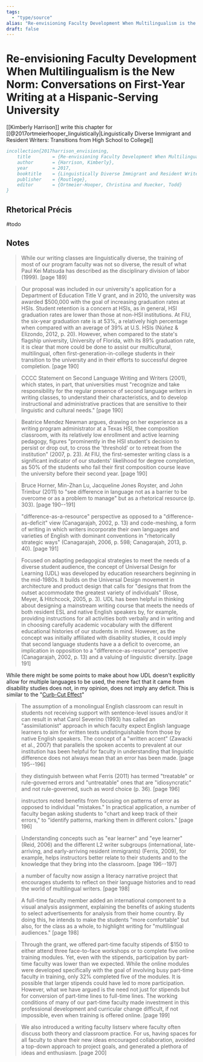 ```yaml
---
tags:
  - "type/source"
alias: "Re-envisioning Faculty Development When Multilingualism is the New Norm: Conversations on First-Year Writing at a Hispanic-Serving University"
draft: false
---
```

# Re-envisioning Faculty Development When Multilingualism is the New Norm: Conversations on First-Year Writing at a Hispanic-Serving University
[[Kimberly Harrison]] write this chapter for [[@2017ortmeierhooper_linguistically|Linguistically Diverse Immigrant and Resident Writers: Transitions from High School to College]]

```bibtex
incollection{2017harrison_envisioning,
	title        = {Re-envisioning Faculty Development When Multilingualism is the New Norm},
	author       = {Harrison, Kimberly},
	year         = 2017,
	booktitle    = {Linguistically Diverse Immigrant and Resident Writers: Transitions from High School to College},
	publisher    = {Routlege},
	editor       = {Ortmeier-Hooper, Christina and Ruecker, Todd}
}
```

## Rhetorical Précis
#todo
## Notes
> While our writing classes are linguistically diverse, the training of most of our program faculty was not so diverse, the result of what Paul Kei Matsuda has described as the disciplinary division of labor (1999). [page 189]

> Our proposal was included in our university's application for a Department of Education Title V grant, and in 2010, the university was awarded $500,000 with the goal of increasing graduation rates at HSIs. Student retention is a concern at HSIs, as in general, HSI graduation rates are lower than those at non-HSI institutions. At FIU, the six-year graduation rate is at 53%, a relatively high percentage when compared with an average of 39% at U.S. HSIs (Núñez & Elizondo, 2012, p. 20). However, when compared to the state's flagship university, University of Florida, with its 89% graduation rate, it is clear that more could be done to assist our multicultural, multilingual, often first-generation-in-college students in their transition to the university and in their efforts to successful degree completion. [page 190]

> CCCC Statement on Second Language Writing and Writers (2001), which states, in part, that universities must "recognize and take responsibility for the regular presence of second language writers in writing classes, to understand their characteristics, and to develop instructional and administrative practices that are sensitive to their linguistic and cultural needs." [page 190]

> Beatrice Mendez Newman argues, drawing on her experience as a writing program administrator at a Texas HSI, thee composition classroom, with its relatively low enrollment and active learning pedagogy, figures "prominently in the HSI student's decision to persist or drop out, to cross the 'threshold' or to retreat from the institution" (2007, p. 23). At FIU, the first-semester writing class is a significant indicator of our students' likelihood for degree completion, as 50% of the students who fail their first composition course leave the university before their second year. [page 190]

> Bruce Horner, Min-Zhan Lu, Jacqueline Jones Royster, and John Trimbur (2011) to "see difference in language not as a barrier to be overcome or as a problem to manage" but as a rhetorical resource (p. 303). [page 190--191]

> "difference-as-a-resource" perspective as opposed to a "difference-as-deficit" view (Canagarajah, 2002, p. 13) and code-meshing, a form of writing in which writers incorporate their own languages and varieties of English with dominant conventions in "rhetorically strategic ways" (Canagarajah, 2006, p. 598; Canagarajah, 2013, p. 40). [page 191]

> Focused on adapting pedagogical strategies to meet the needs of a diverse student audience, the concept of Universal Design for Learning (UDL) was developed by education researchers beginning in the mid-1980s. It builds on the Universal Design movement in architecture and product design that calls for "designs that from the outset accommodate the greatest variety of individuals" (Rose, Meyer, & Hitchcock, 2005, p. 3). UDL has been helpful in thinking about designing a mainstream writing course that meets the needs of both resident ESL and native English speakers by, for example, providing instructions for all activities both verbally and in writing and in choosing carefully academic vocabulary with the different educational histories of our students in mind. However, as the concept was initially affiliated with disability studies, it could imply that second language students have a a deficit to overcome, an implication in opposition to a "difference-as-resource" perspective (Canagarajah, 2002, p. 13) and a valuing of linguistic diversity. [page 191]

While there might be some points to make about how UDL doesn't explicitly allow for multiple languages to be used, the mere fact that it came from disability studies does not, in my opinion, does not imply any deficit. This is similar to the "[Curb-Cut Effect](https://uxdesign.cc/the-curb-cut-effect-universal-design-b4e3d7da73f5)" 

> The assumption of a monolingual English classroom can result in students not receiving support with sentence-level issues and/or it can result in what Carol Severino (1993) has called an "assimilationist" approach in which faculty expect English language learners to aim for written texts undistinguishable from those by native English speakers. The concept of a "written accent" (Zawacki et al., 2007) that parallels the spoken accents to prevalent at our institution has been helpful for faculty in understanding that linguistic difference does not always mean that an error has been made. [page 195--196]

> they distinguish between what Ferris (2011) has termed "treatable" or rule-governed errors and "untreatable" ones that are "idiosyncratic" and not rule-governed, such as word choice (p. 36). [page 196]

> instructors noted benefits from focusing on patterns of error as opposed to individual "mistakes." In practical application, a number of faculty began asking students to "chart and keep track of their errors," to "identify patterns, marking them in different colors." [page 196]

> Understanding concepts such as "ear learner" and "eye learner" (Reid, 2006) and the different L2 writer subgroups (international, late-arriving, and early-arriving resident immigrants) (Ferris, 2009), for example, helps instructors better relate to their students and to the knowledge that they bring into the classroom. [page 196--197]

> a number of faculty now assign a literacy narrative project that encourages students to reflect on their language histories and to read the world of multilingual writers. [page 198]

> A full-time faculty member added an international component to a visual analysis assignment, explaining the benefits of asking students to select advertisements for analysis from their home country. By doing this, he intends to make the students "more comfortable" but also, for the class as a whole, to highlight writing for "multilingual audiences." [page 198]

> Through the grant, we offered part-time faculty stipends of $150 to either attend three face-to-face workshops or to complete five online training modules. Yet, even with the stipends, participation by part-time faculty was lower than we expected. While the online modules were developed specifically with the goal of involving busy part-time faculty in training, only 32% completed five of the modules. It is possible that larger stipends could have led to more participation. However, what we have argued is the need not just for stipends but for conversion of part-time lines to full-time lines. The working conditions of many of our part-time faculty made investment in this professional development and curricular change difficult, if not impossible, even when training is offered online. [page 199]

> We also introduced a writing faculty listserv where faculty often discuss both theory and classroom practice. For us, having spaces for all faculty to share their new ideas encouraged collaboration, avoided a top-down approach to project goals, and generated a plethora of ideas and enthusiasm. [page 200]

